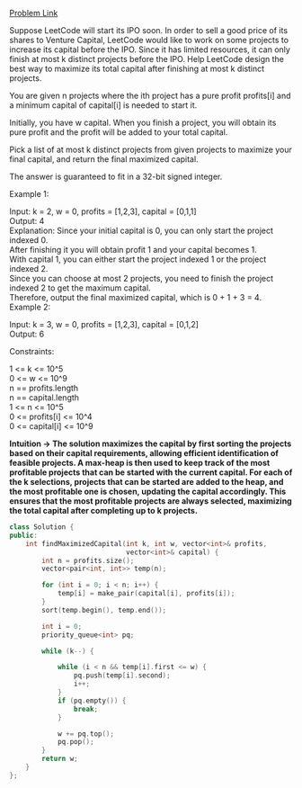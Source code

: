 [Problem Link](https://leetcode.com/problems/ipo/description/?envType=daily-question&envId=2024-06-15)<br>

Suppose LeetCode will start its IPO soon. In order to sell a good price of its shares to Venture Capital, LeetCode would like to work on some projects to increase its capital before the IPO. Since it has limited resources, it can only finish at most k distinct projects before the IPO. Help LeetCode design the best way to maximize its total capital after finishing at most k distinct projects.<br>

You are given n projects where the ith project has a pure profit profits[i] and a minimum capital of capital[i] is needed to start it.<br>

Initially, you have w capital. When you finish a project, you will obtain its pure profit and the profit will be added to your total capital.<br>

Pick a list of at most k distinct projects from given projects to maximize your final capital, and return the final maximized capital.<br>

The answer is guaranteed to fit in a 32-bit signed integer.<br>

 

Example 1:<br>

Input: k = 2, w = 0, profits = [1,2,3], capital = [0,1,1]<br>
Output: 4<br>
Explanation: Since your initial capital is 0, you can only start the project indexed 0.<br>
After finishing it you will obtain profit 1 and your capital becomes 1.<br>
With capital 1, you can either start the project indexed 1 or the project indexed 2.<br>
Since you can choose at most 2 projects, you need to finish the project indexed 2 to get the maximum capital.<br>
Therefore, output the final maximized capital, which is 0 + 1 + 3 = 4.<br>
Example 2:<br>

Input: k = 3, w = 0, profits = [1,2,3], capital = [0,1,2]<br>
Output: 6<br>
 

Constraints:<br>

1 <= k <= 10^5<br>
0 <= w <= 10^9<br>
n == profits.length<br>
n == capital.length<br>
1 <= n <= 10^5<br>
0 <= profits[i] <= 10^4<br>
0 <= capital[i] <= 10^9<br>

__Intuition -> The solution maximizes the capital by first sorting the projects based on their capital requirements, allowing efficient identification of feasible projects. A max-heap is then used to keep track of the most profitable projects that can be started with the current capital. For each of the k selections, projects that can be started are added to the heap, and the most profitable one is chosen, updating the capital accordingly. This ensures that the most profitable projects are always selected, maximizing the total capital after completing up to k projects.__

```C++
class Solution {
public:
    int findMaximizedCapital(int k, int w, vector<int>& profits,
                             vector<int>& capital) {
        int n = profits.size();
        vector<pair<int, int>> temp(n);

        for (int i = 0; i < n; i++) {
            temp[i] = make_pair(capital[i], profits[i]);
        }
        sort(temp.begin(), temp.end());

        int i = 0;
        priority_queue<int> pq;

        while (k--) {

            while (i < n && temp[i].first <= w) {
                pq.push(temp[i].second);
                i++;
            }
            if (pq.empty()) {
                break;
            }

            w += pq.top();
            pq.pop();
        }
        return w;
    }
};
```
